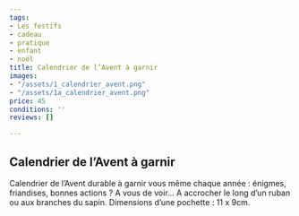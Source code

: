 ```yaml
---
tags:
- Les festifs
- cadeau
- pratique
- enfant
- noël
title: Calendrier de l’Avent à garnir
images:
- "/assets/1_calendrier_avent.png"
- "/assets/1a_calendrier_avent.png"
price: 45
conditions: ''
reviews: []

---
```

## Calendrier de l’Avent à garnir

Calendrier de l’Avent durable à garnir vous même chaque année : énigmes, friandises, bonnes actions ? A vous de voir… A accrocher le long d’un ruban ou aux branches du sapin. Dimensions d’une pochette : 11 x 9cm.